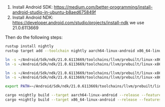 1. Install Android SDK: https://medium.com/better-programming/install-android-studio-in-ubuntu-b8aed675849f
1. Install Android NDK: https://developer.android.com/studio/projects/install-ndk we use 21.0.6113669

Then do the following steps:
```bash
rustup install nightly
rustup target add --toolchain nightly aarch64-linux-android x86_64-linux-android

ln -s ~/Android/Sdk/ndk/21.0.6113669/toolchains/llvm/prebuilt/linux-x86_64/bin/aarch64-linux-android21-clang ~/Android/Sdk/ndk/21.0.6113669/toolchains/llvm/prebuilt/linux-x86_64/bin/aarch64-linux-android-clang
ln -s ~/Android/Sdk/ndk/21.0.6113669/toolchains/llvm/prebuilt/linux-x86_64/bin/x86_64-linux-android21-clang ~/Android/Sdk/ndk/21.0.6113669/toolchains/llvm/prebuilt/linux-x86_64/bin/x86_64-linux-android-clang

ln -s ~/Android/Sdk/ndk/21.0.6113669/toolchains/llvm/prebuilt/linux-x86_64/bin/aarch64-linux-android21-clang++ ~/Android/Sdk/ndk/21.0.6113669/toolchains/llvm/prebuilt/linux-x86_64/bin/aarch64-linux-android-clang++
ln -s ~/Android/Sdk/ndk/21.0.6113669/toolchains/llvm/prebuilt/linux-x86_64/bin/x86_64-linux-android21-clang++ ~/Android/Sdk/ndk/21.0.6113669/toolchains/llvm/prebuilt/linux-x86_64/bin/x86_64-linux-android-clang++

export PATH=~/Android/Sdk/ndk/21.0.6113669/toolchains/llvm/prebuilt/linux-x86_64/bin:$PATH

cargo +nightly build --target aarch64-linux-android --release --features singlepass
cargo +nightly build --target x86_64-linux-android --release --features singlepass
```
